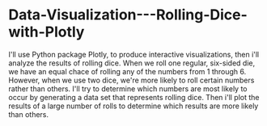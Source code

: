 # Data-Visualization---Rolling-Dice-with-Plotly
I'll use Python package Plotly, to produce interactive visualizations, then i'll analyze the results of rolling dice. When we roll one regular, six-sided die, we have an equal chace of rolling any of the numbers from 1 through 6. However, when we use two dice, we're more likely to roll certain numbers rather than others. I'll try to determine which numbers are most likely to occur by generating a data set that represents rolling dice. Then i'll plot the results of a large number of rolls to determine which results are more likely than others.
